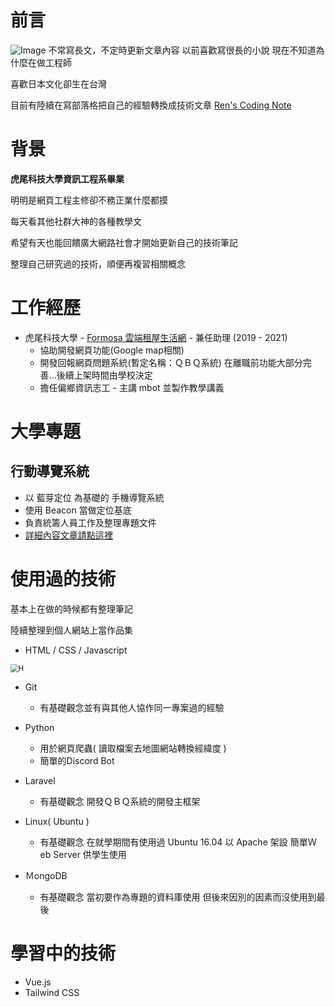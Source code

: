 # 前言

![Image](https://i.imgur.com/Cfgy7mN.png)
不常寫長文，不定時更新文章內容
以前喜歡寫很長的小說 現在不知道為什麼在做工程師

喜歡日本文化卻生在台灣


目前有陸續在寫部落格把自己的經驗轉換成技術文章
[Ren's Coding Note](https://chitoseyu.github.io/)


# 背景

**虎尾科技大學資訊工程系畢業**

明明是網頁工程主修卻不務正業什麼都摸

每天看其他社群大神的各種教學文

希望有天也能回饋廣大網路社會才開始更新自己的技術筆記

整理自己研究過的技術，順便再複習相關概念

# 工作經歷

- 虎尾科技大學 - [Formosa 雲端租屋生活網](https://house.nfu.edu.tw/) - 兼任助理 (2019 - 2021)
  - 協助開發網頁功能(Google map相關)
  - 開發回報網頁問題系統(暫定名稱：ＱＢＱ系統) 在離職前功能大部分完善...後續上架時間由學校決定
  - 擔任偏鄉資訊志工 - 主講 mbot 並製作教學講義

# 大學專題

## 行動導覽系統

- 以 藍芽定位 為基礎的 手機導覽系統
- 使用 Beacon 當做定位基底
- 負責統籌人員工作及整理專題文件 
- [詳細內容文章請點這裡](https://chitoseyu.github.io/2022/01/12/%E8%97%8D%E8%8A%BD%E5%AE%A4%E5%85%A7%E5%AE%9A%E4%BD%8D%E7%9A%84%E5%8F%AF%E8%A1%8C%E6%80%A7/#more)

# 使用過的技術

基本上在做的時候都有整理筆記

陸續整理到個人網站上當作品集

- HTML / CSS / Javascript 
<img src="https://i.imgur.com/1c6PSUL.png" alt="H" style="zoom:80%;" />

- Git
  - 有基礎觀念並有與其他人協作同一專案過的經驗

- Python
  - 用於網頁爬蟲( 讀取檔案去地圖網站轉換經緯度 )
  - 簡單的Discord Bot             
  
- Laravel  
  - 有基礎觀念 開發ＱＢＱ系統的開發主框架
  
- Linux( Ubuntu )
  - 有基礎觀念 在就學期間有使用過 Ubuntu 16.04 以 Apache 架設 簡單Ｗeb Server 供學生使用
  
- ＭongoDB
  - 有基礎觀念 當初要作為專題的資料庫使用 但後來因別的因素而沒使用到最後

# 學習中的技術

- Vue.js
- Tailwind CSS







